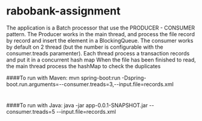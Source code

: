 # rabobank-assignment
The application is a Batch processor that use the PRODUCER - CONSUMER pattern.
The Producer works in the main thread, and process the file record by record and insert the element in a BlockingQueue.
The consumer works by default on 2 thread (but the number is configurable with the consumer.treads paramenter). Each thread process a transaction records
and put it in a concurrent hash map
When the file has been finished to read, the main thread process the hashMap to check the duplicates 

####To run with Maven:
mvn spring-boot:run -Dspring-boot.run.arguments=--consumer.treads=3,--input.file=records.xml

#

####To run with Java:
java -jar app-0.0.1-SNAPSHOT.jar --consumer.treads=5 --input.file=records.xml


